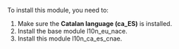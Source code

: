 To install this module, you need to:

1. Make sure the **Catalan language (ca_ES)** is installed.
2. Install the base module l10n_eu_nace.
3. Install this module l10n_ca_es_cnae.
